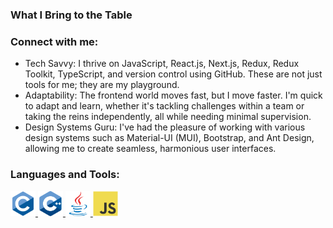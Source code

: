 <h3 align="left">What I Bring to the Table</h3>

<h3 align="left">Connect with me:</h3>
<ul>
  <li>
    Tech Savvy: I thrive on JavaScript, React.js, Next.js, Redux, Redux Toolkit, TypeScript, and version control using GitHub. These are not just tools for me; they are my playground.
</li>
  <li>
Adaptability: The frontend world moves fast, but I move faster. I'm quick to adapt and learn, whether it's tackling challenges within a team or taking the reins independently, all while needing minimal supervision.
</li>
  <li>
Design Systems Guru: I've had the pleasure of working with various design systems such as Material-UI (MUI), Bootstrap, and Ant Design, allowing me to create seamless, harmonious user interfaces.

  </li>
</ul>
<p align="left">
</p>

<h3 align="left">Languages and Tools:</h3>
<p align="left"> <a href="https://www.cprogramming.com/" target="_blank" rel="noreferrer"> <img src="https://raw.githubusercontent.com/devicons/devicon/master/icons/c/c-original.svg" alt="c" width="40" height="40"/> </a> <a href="https://www.w3schools.com/cpp/" target="_blank" rel="noreferrer"> <img src="https://raw.githubusercontent.com/devicons/devicon/master/icons/cplusplus/cplusplus-original.svg" alt="cplusplus" width="40" height="40"/> </a> <a href="https://www.java.com" target="_blank" rel="noreferrer"> <img src="https://raw.githubusercontent.com/devicons/devicon/master/icons/java/java-original.svg" alt="java" width="40" height="40"/> </a> <a href="https://developer.mozilla.org/en-US/docs/Web/JavaScript" target="_blank" rel="noreferrer"> <img src="https://raw.githubusercontent.com/devicons/devicon/master/icons/javascript/javascript-original.svg" alt="javascript" width="40" height="40"/> </a> </p>

